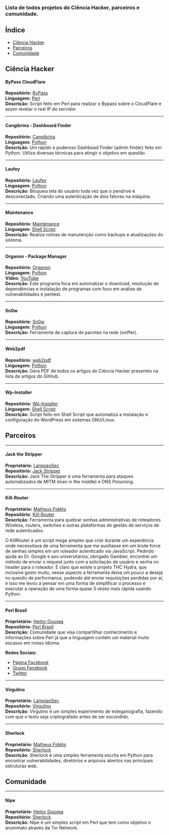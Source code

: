 ### Lista de todos projetos do Ciência Hacker, parceiros e comunidade. 

## Índice

* [Ciência Hacker](#ciência-hacker)
* [Parceiros](#parceiros)
* [Comunidade](#comunidade)

## Ciência Hacker

#### ByPass CloudFlare  
**Repositório:** [ByPass](https://github.com/HackerOrientado/BypassCF)  
**Linguagem:** [Perl](https://github.com/cienciahacker/index/blob/master/matrix/arquivos/programação.md#perl)  
**Descrição:**
Script feito em Perl para realizar o Bypass sobre o CloudFlare e assim revelar o real IP do servidor.  

- - -
#### Cangibrina - Dashboard Finder  
**Repositório:** [Cangibrina](https://github.com/fnk0c/cangibrina)  
**Linguagem:** [Python](https://github.com/cienciahacker/index/blob/master/matrix/arquivos/programação.md#python)   
**Descrição:**
Um rápido e poderoso Dashboad Finder (admin finder) feito em Python. Utiliza diversas técnicas para atingir o objetivo em questão.  

- - -
#### Laufey  
**Repositório:** [Laufey](https://github.com/fnk0c/laufey)  
**Linguagem:** [Python](https://github.com/cienciahacker/index/blob/master/matrix/arquivos/programação.md#python)  
**Descrição:**
Bloqueia tela do usuário toda vez que o pendrive é desconectado. Criando uma autenticação de dois fatores na máquina.  

- - -
#### Maintenance
**Repositório:** [Maintenance](https://github.com/fnk0c/maintenance)  
**Linguagem:** [Shell Script](https://github.com/cienciahacker/index/blob/master/matrix/arquivos/programação.md#shell-script)  
**Descrição:**
Realiza rotinas de manutenção como backups e atualizações do sistema.  

- - -
#### Organon - Package Manager  
**Repositório:** [Organon](https://github.com/fnk0c/organon)  
**Linguagem:** [Python](https://github.com/cienciahacker/index/blob/master/matrix/arquivos/programação.md#python)   
**Vídeo:** [YouTube](https://www.youtube.com/watch?v=lpPauu2uY4E)  
**Descrição:**
Este programa foca em automatizar o download, resolução de dependências e instalação de programas com foco em análise de vulnerabilidades e pentest.  

- - -
#### Sn0w  
**Repositório:** [Sn0w](https://github.com/54l0m0n/Sn0w)  
**Linguagem:** [Python](https://github.com/cienciahacker/index/blob/master/matrix/arquivos/programação.md#python)  
**Descrição:**
Ferramenta de captura de pacotes na rede (sniffer). 

- - -
#### Web2pdf  
**Repositório:** [web2pdf](https://github.com/fnk0c/web2pdf)   
**Linguagem:** [Python](https://github.com/cienciahacker/index/blob/master/matrix/arquivos/programação.md#python)   
**Descrição:**
Gera PDF de todos os artigos do Ciência Hacker presentes na lista de artigos do GitHub.   

- - -
#### Wp-Installer  
**Repositório:** [Wp-Installer](https://github.com/fnk0c/wp-installer)   
**Linguagem:** [Shell Script](https://github.com/cienciahacker/index/blob/master/matrix/arquivos/programação.md#shell-script)  
**Descrição:**
Script feito em Shell Script que automatiza a instalação e configuração do WordPress em sistemas GNU/Linux.  

## Parceiros  

- - -
#### Jack the Stripper  
**Proprietário:** [LampiaoSec](https://github.com/lampiaosec)  
**Repositório:** [Jack Stripper](https://github.com/lampiaosec/jackthestripper)  
**Descrição:**
Jack The Stripper é uma ferramenta para ataques automatizados de MITM (man in the middle) e DNS Poisoning.  

- - -
#### Kill-Router
**Proprietário:** [Matheus Fidélis](https://github.com/msfidelis)  
**Repositório:** [Kill-Router](https://github.com/msfidelis/Kill-Router-)  
**Descrição:**
Ferramenta para quebrar senhas administrativas de roteadores Wireless, routers, switches e outras plataformas de gestão de serviços de rede autenticados.

O KillRouter é um script mega simples que criei durante um experiência onde necessitava de uma ferramenta que me auxiliasse em um brute force de senhas simples em um roteador autenticado via JavaScript. Pedindo ajuda ao Dr. Google e aos universitários, obrigado Gambler, encontrei um método de enviar o request junto com a solicitação de usuário e senha no header para o roteador. É claro que existe o projeto THC Hydra, que inclusive gosto muito, nesse aspecto a ferramenta deixa um pouco a deseja no quesito de performance, podendo até enviar requisições perdidas por aí, e isso me levou a pensar em uma forma de simplificar o processo e executar a operação de uma forma quase 3 vezes mais rápida usando Python.

- - -
#### Perl Brasil  
**Proprietário:** [Heitor Gouvea](https://github.com/HeitorG)  
**Repositório:** [Perl Brasil](https://github.com/HeitorG/Perl-Brasil)  
**Descrição:** 
Comunidade que visa compartilhar conhecimento e informações sobre Perl já que a linguagem contém um material muito escasso em nosso idioma.  

**Redes Sociais:**  

* [Página Facebook](https://www.facebook.com/PerlBrOficial)
* [Grupo Facebook](https://www.facebook.com/groups/PerlBrasilOficial/)
* [Twitter](https://twitter.com/Perl_Brasil)   

- - -
#### Virgulino  
**Proprietário:** [LampiaoSec](https://github.com/lampiaosec)  
**Repositório:** [Virgulino](https://github.com/lampiaosec/virgulino)  
**Descrição:** 
Virgulino é um simples experimento de esteganografia, fazendo com que o texto seja criptografado antes de ser escondido.  

- - -
#### Sherlock
**Proprietário:** [Matheus Fidélis](https://github.com/msfidelis)  
**Repositório:** [Sherlock](https://github.com/msfidelis/Sherlock)  
**Descrição:**
Sherlock é uma simples ferramenta escrita em Python para encontrar vulnerabilidades,
diretórios e arquivos abertos nas principais estruturas web.

## Comunidade

- - -
#### Nipe
**Proprietário:** [Heitor Gouvea](https://github.com/HeitorG)  
**Repositório:** [Sherlock](https://github.com/HeitorG/nipe)  
**Descrição:**
Nipe é um simples script em Perl que tem como objetivo o anonimato
através da Tor Network.